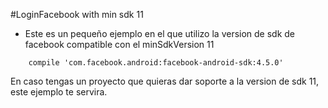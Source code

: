 #LoginFacebook with min sdk 11

- Este es un pequeño ejemplo en el que utilizo la version de sdk de facebook compatible con el minSdkVersion 11


```
	compile 'com.facebook.android:facebook-android-sdk:4.5.0'
```

En caso tengas un proyecto que quieras dar soporte a la version de sdk 11, este ejemplo te servira.
